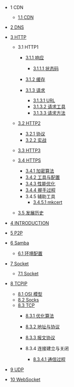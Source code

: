   - 1 CDN
    - [1.1 CDN](/CDN/CDN.md)
  - [2 DNS](/DNS/README.md)
    
  - [3 HTTP](/HTTP/README.md)
    - 3.1 HTTP1
      - [3.1.1 响应](/HTTP/HTTP1/响应/README.md)
        - [3.1.1.1 状态码](/HTTP/HTTP1/响应/状态码.md)
      - [3.1.2 缓存](/HTTP/HTTP1/缓存/README.md)
        
      - [3.1.3 请求](/HTTP/HTTP1/请求/README.md)
        - [3.1.3.1 URL](/HTTP/HTTP1/请求/URL.md)
        - [3.1.3.2 请求工具](/HTTP/HTTP1/请求/请求工具.md)
        - [3.1.3.3 请求方法](/HTTP/HTTP1/请求/请求方法.md)
    - [3.2 HTTP2](/HTTP/HTTP2/README.md)
      - [3.2.1 协议](/HTTP/HTTP2/协议.md)
      - [3.2.2 实战](/HTTP/HTTP2/实战.md)
    - [3.3 HTTP3](/HTTP/HTTP3/README.md)
      
    - [3.4 HTTPS](/HTTP/HTTPS/README.md)
      - [3.4.1 加密算法](/HTTP/HTTPS/加密算法.md)
      - [3.4.2 工具与配置](/HTTP/HTTPS/工具与配置.md)
      - [3.4.3 性能优化](/HTTP/HTTPS/性能优化.md)
      - [3.4.4 握手过程](/HTTP/HTTPS/握手过程.md)
      - 3.4.5 辅助工具
        - [3.4.5.1 mkcert](/HTTP/HTTPS/辅助工具/mkcert.md)
    - [3.5 发展历史](/HTTP/发展历史.md)
  - [4 INTRODUCTION](/INTRODUCTION.md)
  - [5 P2P](/P2P/README.md)
    
  - [6 Samba](/Samba/README.md)
    - [6.1 环境配置](/Samba/环境配置.md)
  - [7 Socket](/Socket/README.md)
    - [7.1 Socket](/Socket/Socket.md)
  - [8 TCPIP](/TCPIP/README.md)
    - [8.1 OSI 模型](/TCPIP/OSI%20模型.md)
    - [8.2 Socks](/TCPIP/Socks.md)
    - [8.3 TCP](/TCPIP/TCP/README.md)
      - [8.3.1 优化算法](/TCPIP/TCP/优化算法.md)
      - [8.3.2 地址与协议](/TCPIP/TCP/地址与协议.md)
      - [8.3.3 报文协议](/TCPIP/TCP/报文协议/README.md)
        
      - 8.3.4 连接建立与关闭
        - [8.3.4.1 通信过程](/TCPIP/TCP/连接建立与关闭/通信过程.md)
  - [9 UDP](/UDP/README.md)
    
  - [10 WebSocket](/WebSocket/README.md)
    